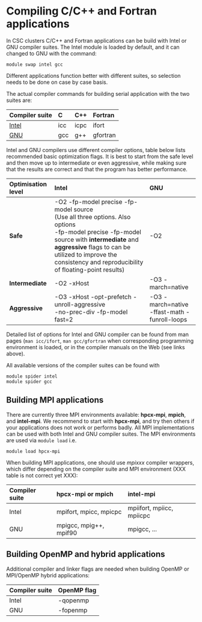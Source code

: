 # Compiling C/C++ and Fortran applications

In CSC clusters C/C++ and Fortran applications can be build with Intel or GNU compiler 
suites. The Intel module is loaded by default, and it can changed to GNU with the command:
```
module swap intel gcc 
```
Different applications function better with different suites, so selection needs to be done on case
by case basis.

The actual compiler commands for building serial application with the two suites are:

| Compiler suite           | C  | C++ | Fortran |
| :------------- |:-------------| :-----| :----- |
| [Intel](https://software.intel.com/en-us/parallel-studio-xe/documentation/get-started)  | icc  | icpc | ifort |
| [GNU](https://gcc.gnu.org)  | gcc  | g++ | gfortran | 

Intel and GNU compilers use different compiler options, table below lists recommended basic 
optimization flags. It is best to start from the safe level and then move up to intermediate or 
even aggressive, while making sure that the results are correct and that the program has better 
performance.

| Optimisation level  | 	Intel  | 	GNU  | 
| :------------- |:-------------| :-----|
| **Safe**  | -O2 -fp-model precise -fp-model source <br/> (Use all three options. Also options <br/> -fp-model precise -fp-model source with **intermediate** and **aggressive** flags to can be utilized to improve the consistency and reproducibility of floating-point results) | -O2	  | 
| **Intermediate**  | -O2 -xHost	  | -O3 -march=native  | 
| **Aggressive**  | -O3 -xHost -opt-prefetch -unroll-aggressive <br/> -no-prec-div -fp-model fast=2	  | -O3 -march=native <br/> -ffast-math -funroll-loops   | 

Detailed list of options for Intel and GNU compiler can be found from man pages (`man icc/ifort`, 
`man gcc/gfortran` when corresponding programming environment is loaded, or in the compiler 
manuals on the Web (see links above).

All available versions of the compiler suites can be found with

```
module spider intel
module spider gcc
```

## Building MPI applications

There are currently three MPI environments available: **hpcx-mpi**, **mpich**, and **intel-mpi**. 
We recommend to start with **hpcx-mpi**, and try then others if your applications does not work or 
performs badly. All MPI implementations can be used with both Intel and GNU compiler suites. The
MPI environments are used via `module load` i.e.

```
module load hpcx-mpi
```

When building MPI applications, one should use *mpixxx* compiler wrappers, which differ depending
on the compiler suite and MPI environment (XXX table is not correct yet XXX):

| Compiler suite  | hpcx-mpi or mpich | intel-mpi |
| :-------------- |:------------------| :---------|
| Intel           | mpifort, mpicc, mpicpc |mpiifort, mpiicc, mpiicpc  |
| GNU             | mpigcc, mpig++, mpif90 | mpigcc, ... |  


## Building OpenMP and hybrid applications

Additional compiler and linker flags are needed when building OpenMP or MPI/OpenMP hybrid 
applications:

| Compiler suite  | OpenMP flag |
| :------------- |:-------------|
| Intel          | -qopenmp     |
| GNU            | -fopenmp     |







